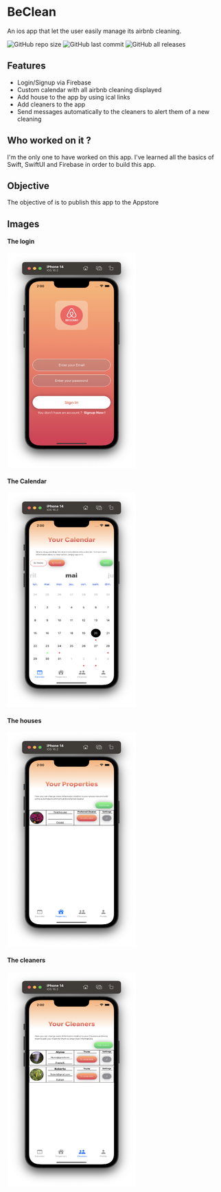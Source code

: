 # BeClean
An ios app that let the user easily manage its airbnb cleaning.

![GitHub repo size](https://img.shields.io/github/repo-size/7ntys/BeClean) ![GitHub last commit](https://img.shields.io/github/last-commit/7ntys/BeClean) ![GitHub all releases](https://img.shields.io/github/downloads/7ntys/BeClean/total)

## Features
- Login/Signup via Firebase
- Custom calendar with all airbnb cleaning displayed
- Add house to the app by using ical links
- Add cleaners to the app
- Send messages automatically to the cleaners to alert them of a new cleaning

## Who worked on it ?

I'm the only one to have worked on this app. I've learned all the basics of Swift, SwiftUI and Firebase in order to build this app.

## Objective

The objective of is to publish this app to the Appstore

## Images

#### The login
<img src="images/Beclean-login.png" width="300" height="500">

#### The Calendar
<img src="images/Beclean-calendar.png" width="300" height="500">

#### The houses
<img src="images/Beclean-house.png" width="300" height="500">

#### The cleaners
<img src="images/Beclean-cleaner.png" width="300" height="500">
